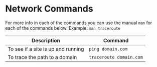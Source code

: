 # Network Commands

For more info in each of the commands you can use the manual ```man```  for each of the commands below.
Example: ```man traceroute```


| Description                                                    | Command                                 |
|----------------------------------------------------------------|-----------------------------------------|
| To see if a site is up and running                             | `ping domain.com`                       |
| To trace the path to a domain                                  | `traceroute domain.com`                 |
